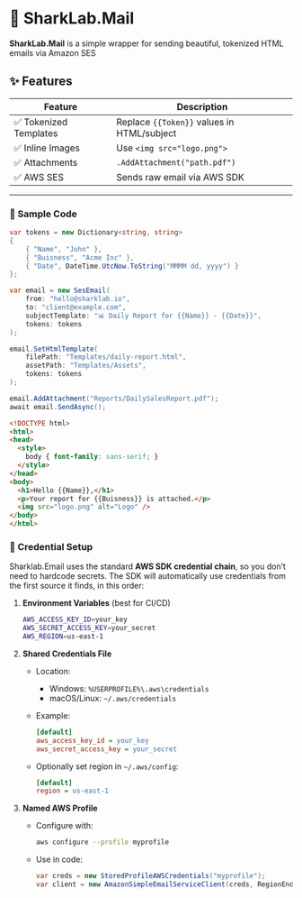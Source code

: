 # 🦈 SharkLab.Mail

**SharkLab.Mail** is a simple wrapper for sending beautiful, tokenized HTML emails via Amazon SES

## ✨ Features

| Feature             | Description                                   |
|---------------------|-----------------------------------------------|
| ✅ Tokenized Templates | Replace `{{Token}}` values in HTML/subject    |
| ✅ Inline Images      | Use `<img src="logo.png">`                   |
| ✅ Attachments        | `.AddAttachment("path.pdf")`                 |
| ✅ AWS SES            | Sends raw email via AWS SDK                  |

---

### 🧪 Sample Code

```csharp
var tokens = new Dictionary<string, string>
{
    { "Name", "John" },
    { "Buisness", "Acme Inc" },
    { "Date", DateTime.UtcNow.ToString("MMMM dd, yyyy") }
};

var email = new SesEmail(
    from: "hello@sharklab.io",
    to: "client@example.com",
    subjectTemplate: "📊 Daily Report for {{Name}} - {{Date}}",
    tokens: tokens
);

email.SetHtmlTemplate(
    filePath: "Templates/daily-report.html",
    assetPath: "Templates/Assets",
    tokens: tokens
);

email.AddAttachment("Reports/DailySalesReport.pdf");
await email.SendAsync();
```

```html
<!DOCTYPE html>
<html>
<head>
  <style>
    body { font-family: sans-serif; }
  </style>
</head>
<body>
  <h1>Hello {{Name}},</h1>
  <p>Your report for {{Buisness}} is attached.</p>
  <img src="logo.png" alt="Logo" />
</body>
</html>
```

### 🔐 Credential Setup

Sharklab.Email uses the standard **AWS SDK credential chain**, so you don’t need to hardcode secrets. The SDK will automatically use credentials from the first source it finds, in this order:

1. **Environment Variables** (best for CI/CD)

   ```bash
   AWS_ACCESS_KEY_ID=your_key
   AWS_SECRET_ACCESS_KEY=your_secret
   AWS_REGION=us-east-1
   ```

2. **Shared Credentials File**

   - Location:
     - Windows: `%USERPROFILE%\.aws\credentials`
     - macOS/Linux: `~/.aws/credentials`

   - Example:
     ```ini
     [default]
     aws_access_key_id = your_key
     aws_secret_access_key = your_secret
     ```

   - Optionally set region in `~/.aws/config`:
     ```ini
     [default]
     region = us-east-1
     ```

3. **Named AWS Profile**

   - Configure with:
     ```bash
     aws configure --profile myprofile
     ```

   - Use in code:
     ```csharp
     var creds = new StoredProfileAWSCredentials("myprofile");
     var client = new AmazonSimpleEmailServiceClient(creds, RegionEndpoint.USEast1);
     ```
